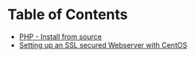 # Table of Contents

* [PHP - Install from source](../../tree/php_install_from_source)
* [Setting up an SSL secured Webserver with CentOS](../../tree/centos_ssl)
